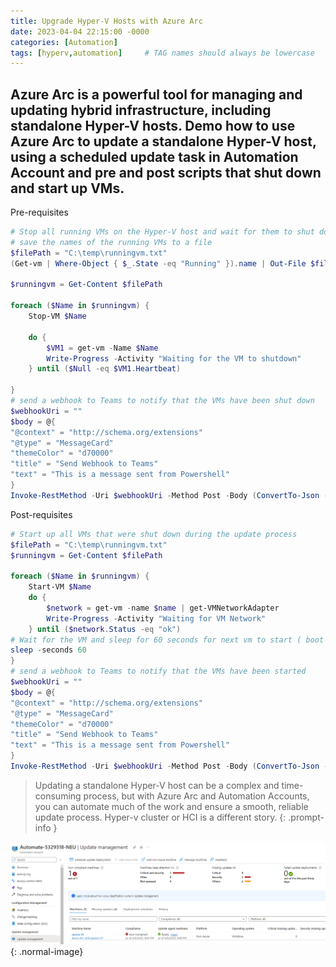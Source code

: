 ```yaml
---
title: Upgrade Hyper-V Hosts with Azure Arc
date: 2023-04-04 22:15:00 -0000
categories: [Automation]
tags: [hyperv,automation]     # TAG names should always be lowercase
---
```

## Azure Arc is a powerful tool for managing and updating hybrid infrastructure, including standalone Hyper-V hosts. Demo how to use Azure Arc to update a standalone Hyper-V host, using a scheduled update task in Automation Account and pre and post scripts that shut down and start up VMs.

Pre-requisites

```powershell
# Stop all running VMs on the Hyper-V host and wait for them to shut down
# save the names of the running VMs to a file
$filePath = "C:\temp\runningvm.txt"
(Get-vm | Where-Object { $_.State -eq "Running" }).name | Out-File $filePath

$runningvm = Get-Content $filePath

foreach ($Name in $runningvm) {
    Stop-VM $Name

    do {
        $VM1 = get-vm -Name $Name
        Write-Progress -Activity "Waiting for the VM to shutdown" 
    } until ($Null -eq $VM1.Heartbeat)

}
# send a webhook to Teams to notify that the VMs have been shut down
$webhookUri = ""
$body = @{
"@context" = "http://schema.org/extensions"
"@type" = "MessageCard"
"themeColor" = "d70000"
"title" = "Send Webhook to Teams"
"text" = "This is a message sent from Powershell"
}
Invoke-RestMethod -Uri $webhookUri -Method Post -Body (ConvertTo-Json -InputObject $body) 
```

Post-requisites

```powershell
# Start up all VMs that were shut down during the update process
$filePath = "C:\temp\runningvm.txt"
$runningvm = Get-Content $filePath

foreach ($Name in $runningvm) {
    Start-VM $Name
    do {
        $network = get-vm -name $name | get-VMNetworkAdapter
        Write-Progress -Activity "Waiting for VM Network" 
    } until ($network.Status -eq "ok") 
# Wait for the VM and sleep for 60 seconds for next vm to start ( boot storm if all VMs are started at once)
sleep -seconds 60
}
# send a webhook to Teams to notify that the VMs have been started
$webhookUri = ""
$body = @{
"@context" = "http://schema.org/extensions"
"@type" = "MessageCard"
"themeColor" = "d70000"
"title" = "Send Webhook to Teams"
"text" = "This is a message sent from Powershell"
}
Invoke-RestMethod -Uri $webhookUri -Method Post -Body (ConvertTo-Json -InputObject $body) 

```

> Updating a standalone Hyper-V host can be a complex and time-consuming process, but with Azure Arc and Automation Accounts, you can automate much of the work and ensure a smooth, reliable update process. Hyper-v cluster or HCI is a different story. 
{: .prompt-info }

![Desktop View](/assets/img/blog/before.png){: .normal-image}
